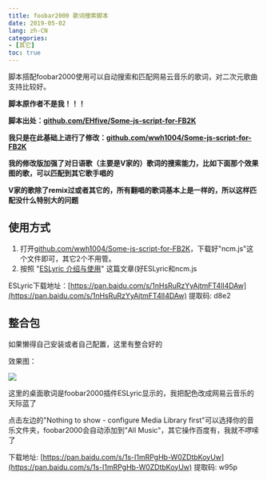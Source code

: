 ```yaml
---
title: foobar2000 歌词搜索脚本
date: 2019-05-02
lang: zh-CN
categories:
- [其它]
toc: true
---
```


<!-- # foobar2000 歌词搜索脚本 -->

脚本搭配foobar2000使用可以自动搜索和匹配网易云音乐的歌词，对二次元歌曲支持比较好。

<!-- more -->

**脚本原作者不是我！！！**

**脚本出处：[github.com/EHfive/Some-js-script-for-FB2K](https://github.com/EHfive/Some-js-script-for-FB2K)**

**我只是在此基础上进行了修改：[github.com/wwh1004/Some-js-script-for-FB2K](https://github.com/wwh1004/Some-js-script-for-FB2K)**

**我的修改版加强了对日语歌（主要是V家的）歌词的搜索能力，比如下面那个效果图的歌，可以匹配到其它歌手唱的**

**V家的歌除了remix过或者其它的，所有翻唱的歌词基本上是一样的，所以这样匹配没什么特别大的问题**

## 使用方式

1. 打开[github.com/wwh1004/Some-js-script-for-FB2K](https://github.com/wwh1004/Some-js-script-for-FB2K)，下载好"ncm.js"这个文件即可，其它2个不用管。
2. 按照 "[ESLyric 介绍与使用](https://github.com/elia-is-me/WSH-Script-Tutorials/blob/master/%E5%85%B6%E5%AE%83%E6%96%87%E7%AB%A0/ESLyric/ESLyric%20%E4%BB%8B%E7%BB%8D%E4%B8%8E%E4%BD%BF%E7%94%A8.md)" 这篇文章(好ESLyric和ncm.js

ESLyric下载地址：[https://pan.baidu.com/s/1nHsRuRzYyAjtmFT4lI4DAw](https://pan.baidu.com/s/1nHsRuRzYyAjtmFT4lI4DAw) 提取码: d8e2

## 整合包

如果懒得自己安装或者自己配置，这里有整合好的

效果图：

![](./demo.png)

这里的桌面歌词是foobar2000插件ESLyric显示的，我把配色改成网易云音乐的天际蓝了

点击左边的"Nothing to show - configure Media Library first"可以选择你的音乐文件夹，foobar2000会自动添加到"All Music"，其它操作百度有，我就不啰嗦了

下载地址: [https://pan.baidu.com/s/1s-I1mRPgHb-W0ZDtbKoyUw](https://pan.baidu.com/s/1s-I1mRPgHb-W0ZDtbKoyUw) 提取码: w95p
